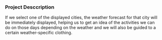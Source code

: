 <h3>Project Desccription</h3>

If we select one of the displayed cities, the weather forecast for that city will be immediately displayed, helping us to get an idea of the activities we can do on those days depending on the weather and we will also be guided to a certain weather-specific clothing.
